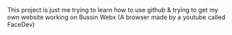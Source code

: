 This project is just me trying to learn how to use github & trying to get my own website working on Bussin Webx (A browser made by a youtube called FaceDev)
